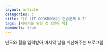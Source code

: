 ```yaml
---
layout: article
categories: c
title: "[C (IT COOKBOOK)] 연습문제 8-7"
tags: [새내기를 위한 첫 C언어 책]
comments: true
---
```


년도와 월을 입력받아 마지막 날을 계산해주는 프로그램

<script src="https://gist.github.com/junbly/73f81756433003bc189288a7527f1eb4.js"></script>
